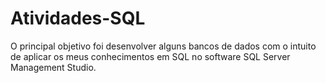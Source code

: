 # Atividades-SQL

O principal objetivo foi desenvolver alguns bancos de dados com o intuito de aplicar os meus conhecimentos em SQL
no software SQL Server Management Studio.

